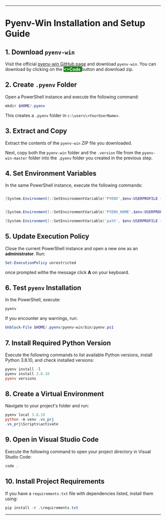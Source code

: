 
---

# Pyenv-Win Installation and Setup Guide

## **1. Download `pyenv-win`**
Visit the official [pyenv-win GitHub page](https://github.com/pyenv-win/pyenv-win) and download `pyenv-win`. You can download by clicking on the **<span style="background-color: green;color:white"> <>Code </span>** button and download zip.



## **2. Create `.pyenv` Folder**
Open a PowerShell instance and execute the following command:
```powershell
mkdir $HOME/.pyenv
```
This creates a `.pyenv` folder in `c:\users\<YourUserName>`.

## **3. Extract and Copy**
Extract the contents of the `pyenv-win` ZIP file you downloaded.

Next, copy both the `pyenv-win` folder and the `.version` file from the `pyenv-win-master` folder into the `.pyenv` folder you created in the previous step.

## **4. Set Environment Variables**
In the same PowerShell instance, execute the following commands:

```powershell

[System.Environment]::SetEnvironmentVariable('PYENV',$env:USERPROFILE + "\.pyenv\pyenv-win\","User")


[System.Environment]::SetEnvironmentVariable('PYENV_HOME',$env:USERPROFILE + "\.pyenv\pyenv-win\","User")

[System.Environment]::SetEnvironmentVariable('path', $env:USERPROFILE + "\.pyenv\pyenv-win\bin;" + $env:USERPROFILE + "\.pyenv\pyenv-win\shims;" + [System.Environment]::GetEnvironmentVariable('path', "User"),"User")

```

## **5. Update Execution Policy**
Close the current PowerShell instance and open a new one as an **administrator**. Run:
```powershell
Set-ExecutionPolicy unrestricted
```
once prompted withe the message click **A** on your keyboard.

## **6. Test `pyenv` Installation**
In the PowerShell, execute:
```powershell
pyenv
```

If you encounter any warnings, run:
```powershell
Unblock-File $HOME/.pyenv/pyenv-win/bin/pyenv.ps1
```

## **7. Install Required Python Version**
Execute the following commands to list available Python versions, install Python 3.8.10, and check installed versions:
```powershell
pyenv install -l
pyenv install 3.8.10
pyenv versions
```

## **8. Create a Virtual Environment**
Navigate to your project's folder and run:
```powershell
pyenv local 3.8.10
python -m venv .vs_prj
.vs_prj\Scripts\activate
```

## **9. Open in Visual Studio Code**
Execute the following command to open your project directory in Visual Studio Code:
```powershell
code .
```

## **10. Install Project Requirements**
If you have a `requirements.txt` file with dependencies listed, install them using:
```powershell
pip install -r .\requirements.txt
```

---
